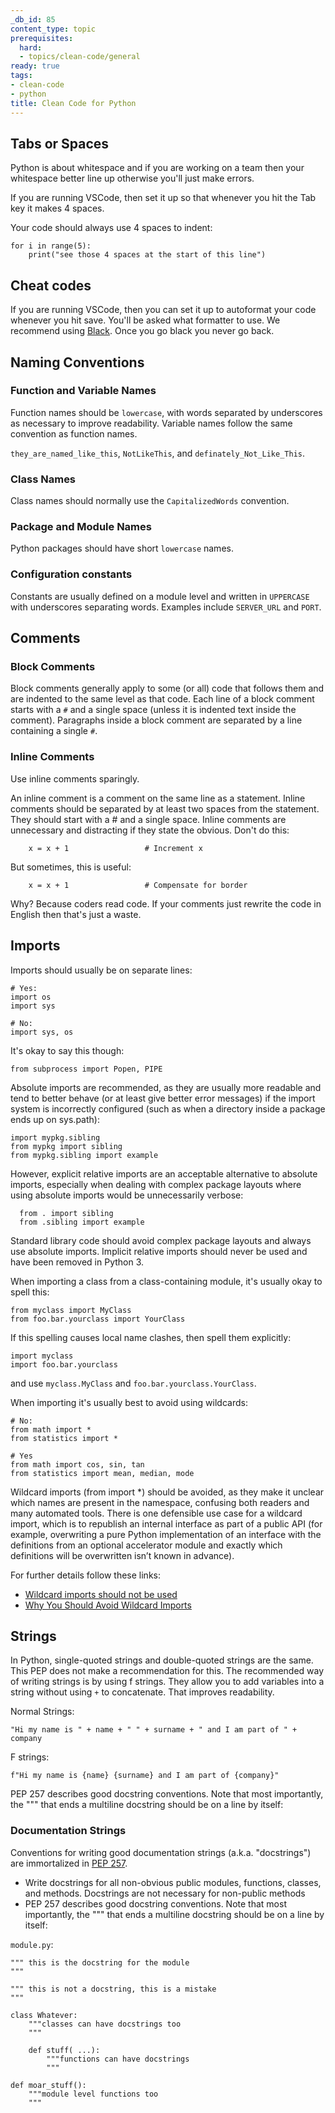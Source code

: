```yaml
---
_db_id: 85
content_type: topic
prerequisites:
  hard:
  - topics/clean-code/general
ready: true
tags:
- clean-code
- python
title: Clean Code for Python
---
```


## Tabs or Spaces

Python is about whitespace and if you are working on a team then your whitespace better line up otherwise you'll just make errors.

If you are running VSCode, then set it up so that whenever you hit the Tab key it makes 4 spaces.

Your code should always use 4 spaces to indent:

```
for i in range(5):
    print("see those 4 spaces at the start of this line")
```

## Cheat codes

If you are running VSCode, then you can set it up to autoformat your code whenever you hit save. You'll be asked what formatter to use. We recommend using [Black](https://github.com/psf/black). Once you go black you never go back.

## Naming Conventions

### Function and Variable Names

Function names should be `lowercase`, with words separated by underscores as necessary to improve readability.
Variable names follow the same convention as function names.

`they_are_named_like_this`, `NotLikeThis`, and `definately_Not_Like_This`.

### Class Names

Class names should normally use the `CapitalizedWords` convention.

### Package and Module Names

Python packages should have short `lowercase` names.

### Configuration constants

Constants are usually defined on a module level and written in `UPPERCASE` with underscores separating words. Examples include `SERVER_URL` and `PORT`.


## Comments

### Block Comments

Block comments generally apply to some (or all) code that follows them and are indented to the same level as that code. Each line of a block comment starts with a `#` and a single space (unless it is indented text inside the comment).
Paragraphs inside a block comment are separated by a line containing a single `#`.

### Inline Comments

Use inline comments sparingly.

An inline comment is a comment on the same line as a statement. Inline comments should be separated by at least two spaces from the statement. They should start with a # and a single space.
Inline comments are unnecessary and distracting if they state the obvious. Don't do this:

```
    x = x + 1                 # Increment x
```
But sometimes, this is useful:
```
    x = x + 1                 # Compensate for border
```
Why? Because coders read code. If your comments just rewrite the code in English then that's just a waste.

## Imports

Imports should usually be on separate lines:

```
# Yes:
import os
import sys

# No:
import sys, os
```

It's okay to say this though:

```
from subprocess import Popen, PIPE
```

Absolute imports are recommended, as they are usually more readable and tend to better behave (or at least give better error messages) if the import system is incorrectly configured (such as when a directory inside a package ends up on sys.path):

```
import mypkg.sibling
from mypkg import sibling
from mypkg.sibling import example
```

However, explicit relative imports are an acceptable alternative to absolute imports, especially when dealing with complex package layouts where using absolute imports would be unnecessarily verbose:

      from . import sibling
      from .sibling import example

Standard library code should avoid complex package layouts and always use absolute imports. Implicit relative imports should never be used and have been removed in Python 3.

When importing a class from a class-containing module, it's usually okay to spell this:

    from myclass import MyClass
    from foo.bar.yourclass import YourClass

If this spelling causes local name clashes, then spell them explicitly:

    import myclass
    import foo.bar.yourclass

and use `myclass.MyClass` and `foo.bar.yourclass.YourClass`.

When importing it's usually best to avoid using wildcards:

```
# No:
from math import *
from statistics import *

# Yes
from math import cos, sin, tan
from statistics import mean, median, mode
```

Wildcard imports (from import *) should be avoided, as they make it unclear which names are present in the namespace, confusing both readers and many automated tools. There is one defensible use case for a wildcard import, which is to republish an internal interface as part of a public API (for example, overwriting a pure Python implementation of an interface with the definitions from an optional accelerator module and exactly which definitions will be overwritten isn’t known in advance).

For further details follow these links:
- [Wildcard imports should not be used](https://rules.sonarsource.com/python/RSPEC-2208)
- [Why You Should Avoid Wildcard Imports](https://www.youtube.com/shorts/A9AhKxSBZ0Q)

## Strings

In Python, single-quoted strings and double-quoted strings are the same. This PEP does not make a recommendation for this. The recommended way of writing strings is by using f strings. They allow you to add variables into a string without using `+` to concatenate. That improves readability.

Normal Strings:

    "Hi my name is " + name + " " + surname + " and I am part of " + company

F strings:

    f"Hi my name is {name} {surname} and I am part of {company}"

PEP 257 describes good docstring conventions. Note that most importantly, the """ that ends a multiline docstring should be on a line by itself:


### Documentation Strings

Conventions for writing good documentation strings (a.k.a. "docstrings") are immortalized in [PEP 257](https://www.python.org/dev/peps/pep-0257).

- Write docstrings for all non-obvious public modules, functions, classes, and methods. Docstrings are not necessary for non-public methods
- PEP 257 describes good docstring conventions. Note that most importantly, the """ that ends a multiline docstring should be on a line by itself:

`module.py`:

```
""" this is the docstring for the module
"""

""" this is not a docstring, this is a mistake
"""

class Whatever:
    """classes can have docstrings too
    """

    def stuff( ...):
        """functions can have docstrings
        """

def moar_stuff():
    """module level functions too
    """
```

